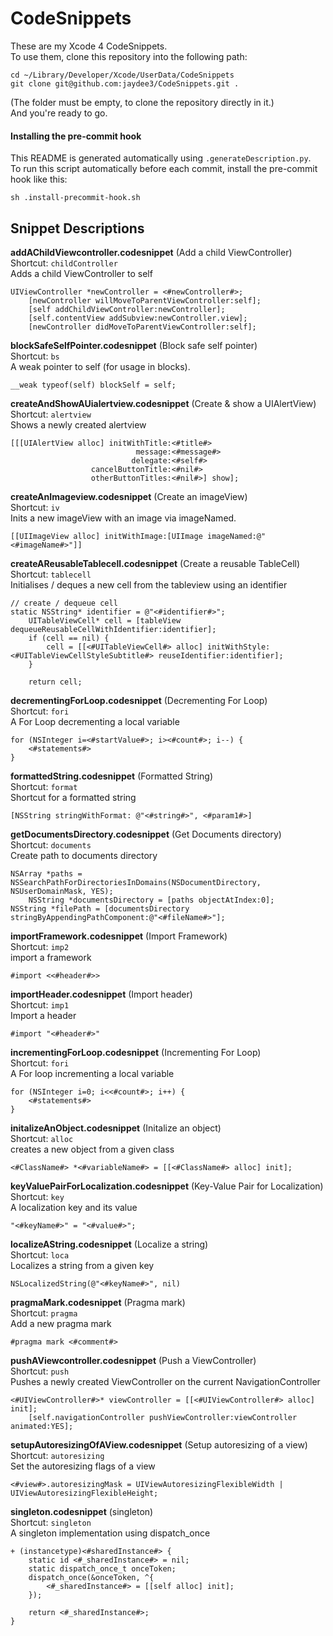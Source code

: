 # CodeSnippets

These are my Xcode 4 CodeSnippets.  
To use them, clone this repository into the following path:

    cd ~/Library/Developer/Xcode/UserData/CodeSnippets
    git clone git@github.com:jaydee3/CodeSnippets.git .

(The folder must be empty, to clone the repository directly in it.)  
And you're ready to go.

#### Installing the pre-commit hook  
This README is generated automatically using `.generateDescription.py`.  
To run this script automatically before each commit, install the pre-commit hook like this:

    sh .install-precommit-hook.sh

## Snippet Descriptions

**addAChildViewcontroller.codesnippet**  (Add a child ViewController)  
Shortcut: `childController`  
Adds a child ViewController to self

    UIViewController *newController = <#newController#>;
        [newController willMoveToParentViewController:self];
        [self addChildViewController:newController];
        [self.contentView addSubview:newController.view];
        [newController didMoveToParentViewController:self];

**blockSafeSelfPointer.codesnippet**  (Block safe self pointer)  
Shortcut: `bs`  
A weak pointer to self (for usage in blocks).

    __weak typeof(self) blockSelf = self;

**createAndShowAUialertview.codesnippet**  (Create & show a UIAlertView)  
Shortcut: `alertview`  
Shows a newly created alertview

    [[[UIAlertView alloc] initWithTitle:<#title#>
                                message:<#message#>
                               delegate:<#self#>
                      cancelButtonTitle:<#nil#>
                      otherButtonTitles:<#nil#>] show];

**createAnImageview.codesnippet**  (Create an imageView)  
Shortcut: `iv`  
Inits a new imageView with an image via imageNamed.

    [[UIImageView alloc] initWithImage:[UIImage imageNamed:@"<#imageName#>"]]

**createAReusableTablecell.codesnippet**  (Create a reusable TableCell)  
Shortcut: `tablecell`  
Initialises / deques a new cell from the tableview using an identifier

    // create / dequeue cell
    static NSString* identifier = @"<#identifier#>";
        UITableViewCell* cell = [tableView dequeueReusableCellWithIdentifier:identifier];
        if (cell == nil) {
            cell = [[<#UITableViewCell#> alloc] initWithStyle:<#UITableViewCellStyleSubtitle#> reuseIdentifier:identifier];
        }
        
        return cell;

**decrementingForLoop.codesnippet**  (Decrementing For Loop)  
Shortcut: `fori`  
A For Loop decrementing a local variable

    for (NSInteger i=<#startValue#>; i><#count#>; i--) {
        <#statements#>
    }

**formattedString.codesnippet**  (Formatted String)  
Shortcut: `format`  
Shortcut for a formatted string

    [NSString stringWithFormat: @"<#string#>", <#param1#>]

**getDocumentsDirectory.codesnippet**  (Get Documents directory)  
Shortcut: `documents`  
Create path to documents directory

    NSArray *paths = NSSearchPathForDirectoriesInDomains(NSDocumentDirectory, NSUserDomainMask, YES);
        NSString *documentsDirectory = [paths objectAtIndex:0];
    NSString *filePath = [documentsDirectory stringByAppendingPathComponent:@"<#fileName#>"];

**importFramework.codesnippet**  (Import Framework)  
Shortcut: `imp2`  
import a framework

    #import <<#header#>>

**importHeader.codesnippet**  (Import header)  
Shortcut: `imp1`  
Import a header

    #import "<#header#>"

**incrementingForLoop.codesnippet**  (Incrementing For Loop)  
Shortcut: `fori`  
A For loop incrementing a local variable

    for (NSInteger i=0; i<<#count#>; i++) {
        <#statements#>
    }

**initalizeAnObject.codesnippet**  (Initalize an object)  
Shortcut: `alloc`  
creates a new object from a given class

    <#ClassName#> *<#variableName#> = [[<#ClassName#> alloc] init];

**keyValuePairForLocalization.codesnippet**  (Key-Value Pair for Localization)  
Shortcut: `key`  
A localization key and its value

    "<#keyName#>" = "<#value#>";

**localizeAString.codesnippet**  (Localize a string)  
Shortcut: `loca`  
Localizes a string from a given key

    NSLocalizedString(@"<#keyName#>", nil)

**pragmaMark.codesnippet**  (Pragma mark)  
Shortcut: `pragma`  
Add a new pragma mark

    #pragma mark <#comment#>

**pushAViewcontroller.codesnippet**  (Push a ViewController)  
Shortcut: `push`  
Pushes a newly created ViewController on the current NavigationController

    <#UIViewController#>* viewController = [[<#UIViewController#> alloc] init];
        [self.navigationController pushViewController:viewController animated:YES];

**setupAutoresizingOfAView.codesnippet**  (Setup autoresizing of a view)  
Shortcut: `autoresizing`  
Set the autoresizing flags of a view

    <#view#>.autoresizingMask = UIViewAutoresizingFlexibleWidth | UIViewAutoresizingFlexibleHeight;

**singleton.codesnippet**  (singleton)  
Shortcut: `singleton`  
A singleton implementation using dispatch_once

    + (instancetype)<#sharedInstance#> {
        static id <#_sharedInstance#> = nil;
        static dispatch_once_t onceToken;
        dispatch_once(&onceToken, ^{
            <#_sharedInstance#> = [[self alloc] init];
        });
    
        return <#_sharedInstance#>;
    }

